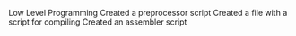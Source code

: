 Low Level Programming
Created a preprocessor script
Created a file with a script for compiling
Created an assembler script
